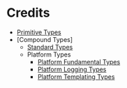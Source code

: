 # Credits

- [Primitive Types](https://docs.oracle.com/en/java/javase/11/)
- [Compound Types]
	- [Standard Types](https://docs.oracle.com/en/java/javase/11/docs/api/index.html)
	- Platform Types
		- [Platform Fundamental Types](https://vertx.io/)
		- [Platform Logging Types](https://logback.qos.ch/)
		- [Platform Templating Types](https://mustache.github.io/)
